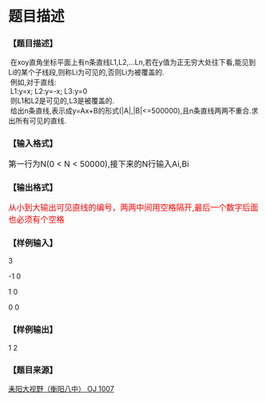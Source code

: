 # 题目描述


<h3>
【题目描述】
</h3>
<div class="content">
<p>
 在xoy直角坐标平面上有n条直线L1,L2,...Ln,若在y值为正无穷大处往下看,能见到Li的某个子线段,则称Li为可见的,否则Li为被覆盖的.<br/>
 例如,对于直线:<br/>
 L1:y=x; L2:y=-x; L3:y=0<br/>
 则L1和L2是可见的,L3是被覆盖的.<br/>
 给出n条直线,表示成y=Ax+B的形式(|A|,|B|&lt;=500000),且n条直线两两不重合.求出所有可见的直线.
</p>
</div>
<h3>
【输入格式】
</h3>
<div class="content">
<p>
<span style="font-size:medium;">第一行为N(0 &lt; N &lt; 50000),接下来的N行输入Ai,Bi </span> 
</p>
</div>
<h3>
【输出格式】
</h3>
<div class="content">
<p>
<span style="font-size:medium;"><span style="color:#ff0000;">从小到大输出可见直线的编号，两两中间用空格隔开,最后一个数字后面也必须有个空格</span></span> 
</p>
</div>
<h3>
【样例输入】
</h3>
<p>
3
</p>
<p>
-1 0
</p>
<p>
1 0
</p>
<p>
0 0
</p>
<h3>
【样例输出】
</h3>
<p>
1 2
</p>
<h3>
【题目来源】
</h3>
<a href="http://www.lydsy.com/JudgeOnline/problem.php?id=1007">耒阳大视野（衡阳八中） OJ 1007</a>
